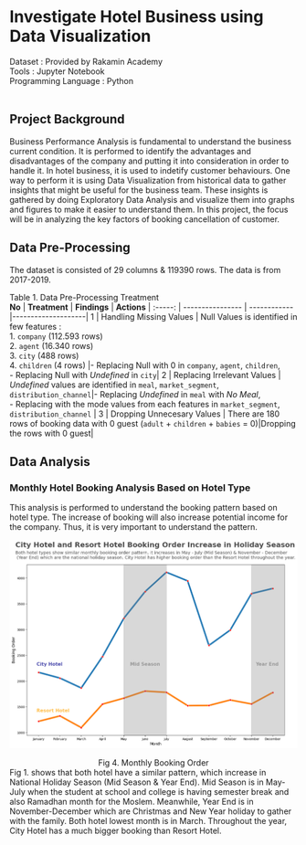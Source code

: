 # Investigate Hotel Business using Data Visualization

Dataset : Provided by Rakamin Academy 
<br>
Tools : Jupyter Notebook 
<br>
Programming Language : Python
<br>
<br>

## Project Background
Business Performance Analysis is fundamental to understand the business current condition. It is performed to identify the advantages and disadvantages of the company and putting it into consideration in order to handle it. In hotel business, it is used to indetify customer behaviours. One way to perform it is using Data Visualization from historical data to gather insights that might be useful for the business team. These insights is gathered by doing Exploratory Data Analysis and visualize them into graphs and figures to make it easier to understand them. In this project, the focus will be in analyzing the key factors of booking cancellation of customer.   

## Data Pre-Processing
The dataset is consisted of 29 columns & 119390 rows. The data is from 2017-2019.

Table 1. Data Pre-Processing Treatment <br>
**No**  |     **Treatment**      |    **Findings**     |    **Actions**     |
:-----: |    ----------------    |    ------------     |--------------------|
1 |   Handling Missing Values    |    Null Values is identified in few features : <br> 1. `company` (112.593 rows) <br> 2. `agent` (16.340 rows) <br> 3. `city` (488 rows) <br> 4. `children` (4 rows)    |- Replacing Null with 0 in `company`, `agent`,  `children`, <br> - Replacing Null with _Undefined_ in `city`|
2 |   Replacing Irrelevant Values     |    _Undefined_ values are identified in `meal`, `market_segment`, `distribution_channel`|- Replacing _Undefined_ in `meal` with _No Meal_, <br> - Replacing with the mode values from each features in `market_segment`, `distribution_channel` |
3 |    Dropping Unnecesary Values    |    There are 180 rows of booking data with 0 guest (`adult` + `children` + `babies` = 0)|Dropping the rows with 0 guest|

## Data Analysis
### Monthly Hotel Booking Analysis Based on Hotel Type
This analysis is performed to understand the booking pattern based on hotel type. The increase of booking will also increase potential income for the company. Thus, it is very important to understand the pattern.

![booking](assets/booking_order.png)
<div align="center"> Fig 4. Monthly Booking Order </div>
Fig 1. shows that both hotel have a similar pattern, which increase in National Holiday Season (Mid Season & Year End). Mid Season is in May-July when the student at school and college is having semester break and also Ramadhan month for the Moslem. Meanwhile, Year End is in November-December which are Christmas and New Year holiday to gather with the family. Both hotel lowest month is in March. Throughout the year, City Hotel has a much bigger booking than Resort Hotel.  

